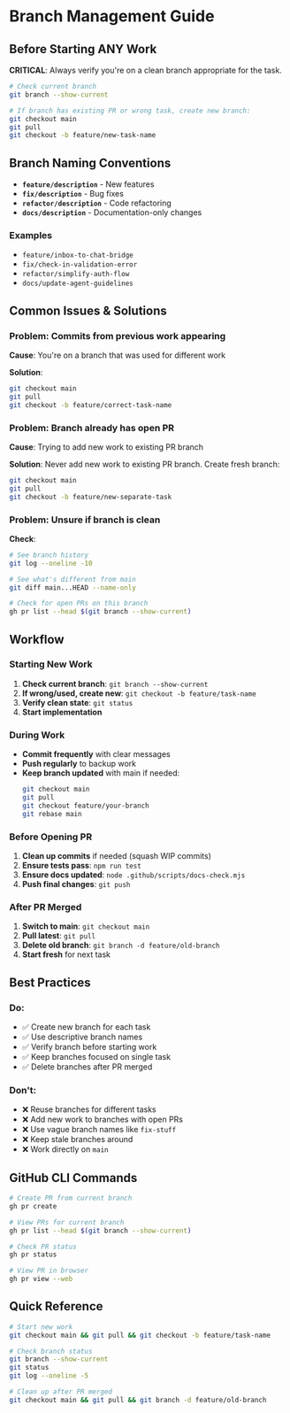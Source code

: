 # Branch Management Guide

## Before Starting ANY Work

**CRITICAL**: Always verify you're on a clean branch appropriate for the task.

```bash
# Check current branch
git branch --show-current

# If branch has existing PR or wrong task, create new branch:
git checkout main
git pull
git checkout -b feature/new-task-name
```

## Branch Naming Conventions

- **`feature/description`** - New features
- **`fix/description`** - Bug fixes
- **`refactor/description`** - Code refactoring
- **`docs/description`** - Documentation-only changes

### Examples
- `feature/inbox-to-chat-bridge`
- `fix/check-in-validation-error`
- `refactor/simplify-auth-flow`
- `docs/update-agent-guidelines`

## Common Issues & Solutions

### Problem: Commits from previous work appearing
**Cause**: You're on a branch that was used for different work

**Solution**:
```bash
git checkout main
git pull
git checkout -b feature/correct-task-name
```

### Problem: Branch already has open PR
**Cause**: Trying to add new work to existing PR branch

**Solution**: Never add new work to existing PR branch. Create fresh branch:
```bash
git checkout main
git pull
git checkout -b feature/new-separate-task
```

### Problem: Unsure if branch is clean
**Check**:
```bash
# See branch history
git log --oneline -10

# See what's different from main
git diff main...HEAD --name-only

# Check for open PRs on this branch
gh pr list --head $(git branch --show-current)
```

## Workflow

### Starting New Work
1. **Check current branch**: `git branch --show-current`
2. **If wrong/used, create new**: `git checkout -b feature/task-name`
3. **Verify clean state**: `git status`
4. **Start implementation**

### During Work
- **Commit frequently** with clear messages
- **Push regularly** to backup work
- **Keep branch updated** with main if needed:
  ```bash
  git checkout main
  git pull
  git checkout feature/your-branch
  git rebase main
  ```

### Before Opening PR
1. **Clean up commits** if needed (squash WIP commits)
2. **Ensure tests pass**: `npm run test`
3. **Ensure docs updated**: `node .github/scripts/docs-check.mjs`
4. **Push final changes**: `git push`

### After PR Merged
1. **Switch to main**: `git checkout main`
2. **Pull latest**: `git pull`
3. **Delete old branch**: `git branch -d feature/old-branch`
4. **Start fresh** for next task

## Best Practices

### Do:
- ✅ Create new branch for each task
- ✅ Use descriptive branch names
- ✅ Verify branch before starting work
- ✅ Keep branches focused on single task
- ✅ Delete branches after PR merged

### Don't:
- ❌ Reuse branches for different tasks
- ❌ Add new work to branches with open PRs
- ❌ Use vague branch names like `fix-stuff`
- ❌ Keep stale branches around
- ❌ Work directly on `main`

## GitHub CLI Commands

```bash
# Create PR from current branch
gh pr create

# View PRs for current branch
gh pr list --head $(git branch --show-current)

# Check PR status
gh pr status

# View PR in browser
gh pr view --web
```

## Quick Reference

```bash
# Start new work
git checkout main && git pull && git checkout -b feature/task-name

# Check branch status
git branch --show-current
git status
git log --oneline -5

# Clean up after PR merged
git checkout main && git pull && git branch -d feature/old-branch
```
